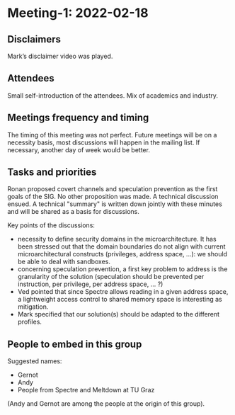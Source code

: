 # Meeting-1: 2022-02-18

## Disclaimers

Mark’s disclaimer video was played.

## Attendees

Small self-introduction of the attendees. Mix of academics and industry.

## Meetings frequency and timing

The timing of this meeting was not perfect.
Future meetings will be on a necessity basis, most discussions will happen in the mailing list.
If necessary, another day of week would be better.

## Tasks and priorities

Ronan proposed covert channels and speculation prevention as the first goals of the SIG. No other proposition was made.
A technical discussion ensued. A technical "summary" is written down jointly with these minutes and will be shared as a basis for discussions.

Key points of the discussions:
- necessity to define security domains in the microarchitecture. It has been stressed out that the domain boundaries do not align with current microarchitectural constructs (privileges, address space, ...): we should be able to deal with sandboxes.
- concerning speculation prevention, a first key problem to address is the granularity of the solution (speculation should be prevented per instruction, per privilege, per address space, ... ?)
- Ved pointed that since Spectre allows reading in a given address space, a lightweight access control to shared memory space is interesting as mitigation.
- Mark specified that our solution(s) should be adapted to the different profiles.


## People to embed in this group

Suggested names:

- Gernot
- Andy
- People from Spectre and Meltdown at TU Graz

(Andy and Gernot are among the people at the origin of this group).


